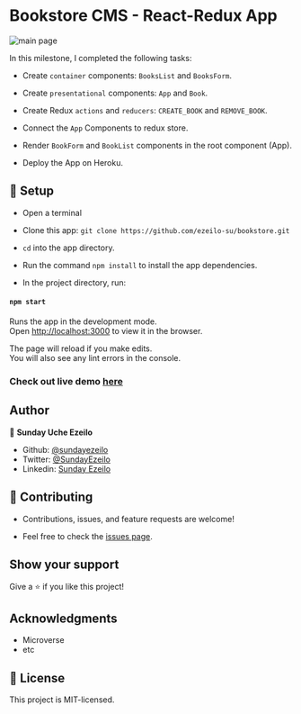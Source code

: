 # Bookstore CMS - React-Redux App

![main page](main.png)

In this milestone, I completed the following tasks:

- Create ```container``` components: ```BooksList``` and ```BooksForm```.

- Create ```presentational``` components: ```App``` and ```Book```.

- Create Redux ```actions``` and ```reducers```: ```CREATE_BOOK``` and ```REMOVE_BOOK```.

- Connect the ```App``` Components to redux store.

- Render ```BookForm``` and ```BookList``` components in the root component (App).

- Deploy the App on Heroku.


## 📝 Setup

 - Open a terminal
 
 - Clone this app: 
        ```
        git clone https://github.com/ezeilo-su/bookstore.git
        ```

- ```cd``` into the app directory.

- Run the command ```npm install``` to install the app dependencies.

- In the project directory, run:

#### `npm start`

Runs the app in the development mode.\
Open [http://localhost:3000](http://localhost:3000) to view it in the browser.

The page will reload if you make edits.\
You will also see any lint errors in the console.


### Check out live demo [here](https://reactredux-bookstore.herokuapp.com/)


## Author

👤 **Sunday Uche Ezeilo**

- Github: [@sundayezeilo](https://github.com/ezeilo-su)
- Twitter: [@SundayEzeilo](https://twitter.com/SundayEzeilo)
- Linkedin: [Sunday Ezeilo](https://www.linkedin.com/in/sundayezeilo/)


## 🤝 Contributing

- Contributions, issues, and feature requests are welcome!

- Feel free to check the [issues page](https://github.com/ezeilo-su/bookstore/issues).

## Show your support

Give a ⭐️ if you like this project!


## Acknowledgments

- Microverse
- etc

## 📝 License

This project is MIT-licensed.